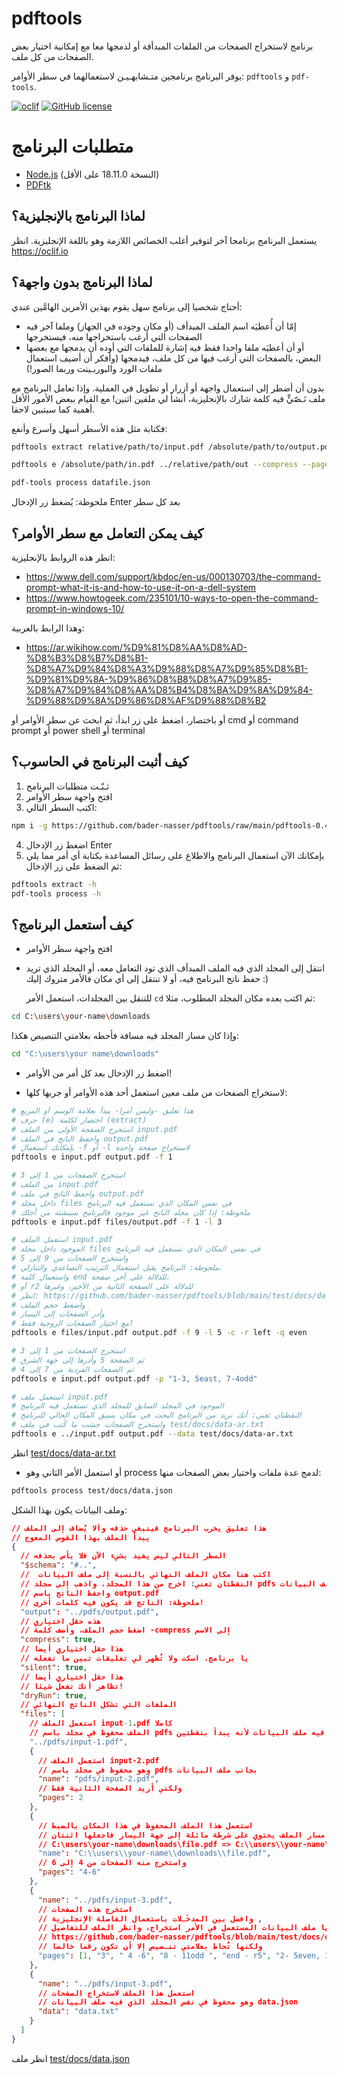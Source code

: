 # pdftools

برنامج لاستخراج الصفحات من الملفات المبدأفة أو لدمجها معا مع إمكانية اختيار بعض الصفحات من كل ملف.

يوفر البرنامج برنامجين متـشابهـيـن لاستعمالهما في سطر الأوامر:
`pdftools`
و
`pdf-tools`.

[![oclif](https://img.shields.io/badge/cli-oclif-brightgreen.svg)](https://oclif.io)
[![GitHub license](https://img.shields.io/github/license/bader-nasser/pdftools)](https://github.com/bader-nasser/pdftools/blob/main/LICENSE)

# متطلبات البرنامج

- [Node.js](https://nodejs.org/en/download) (النسخة 18.11.0 على الأقل)
- [PDFtk](https://www.pdflabs.com/tools/pdftk-the-pdf-toolkit/)

## لماذا البرنامج بالإنجليزية؟

يستعمل البرنامج برنامجا آخر لتوفير أغلب الخصائص اللازمة وهو باللغة الإنجليزية.
انظر https://oclif.io

## لماذا البرنامج بدون واجهة؟

أحتاج شخصيا إلى برنامج سهل يقوم بهذين الأمرين الهامَّين عندي:

- إمّا أن أُعطيَه اسم الملف المبدأف (أو مكان وجوده في الجهاز) وملفا آخر فيه الصفحات التي أرغب باستخراجها منه، فيستخرجها
- أو أن أعطيَه ملفا واحدا فقط فيه إشارة للملفات التي أوده أن يدمجها مع بعضها البعض، بالصفحات التي أرغب فيها من كل ملف، فيدمجها (وأفكر أن أضيف استعمال ملفات الورد والبوربـينت وربما الصور!)

بدون أن أضطر إلى استعمال واجهة أو أزرار أو تطويل في العملية.
وإذا تعامل البرنامج مع ملف نَـصّيٍّ فيه كلمة شارك بالإنجليزية، أنشأ لي ملفين اثنين!
مع القيام ببعض الأمور الأقل أهمية كما سيتبين لاحقا.

فكتابة مثل هذه الأسطر أسهل وأسرع وأنفع:

```bash
pdftools extract relative/path/to/input.pdf /absolute/path/to/output.pdf --data datafile.txt

pdftools e /absolute/path/in.pdf ../relative/path/out --compress --pageRanges "5, 9-3even, end, 1south"

pdf-tools process datafile.json
```

ملحوظة: يُضغط زر الإدخال Enter بعد كل سطر

## كيف يمكن التعامل مع سطر الأوامر؟

انظر هذه الروابط بالإنجليزية:

- https://www.dell.com/support/kbdoc/en-us/000130703/the-command-prompt-what-it-is-and-how-to-use-it-on-a-dell-system
- https://www.howtogeek.com/235101/10-ways-to-open-the-command-prompt-in-windows-10/

وهذا الرابط بالعربية:

- https://ar.wikihow.com/%D9%81%D8%AA%D8%AD-%D8%B3%D8%B7%D8%B1-%D8%A7%D9%84%D8%A3%D9%88%D8%A7%D9%85%D8%B1-%D9%81%D9%8A-%D9%86%D8%B8%D8%A7%D9%85-%D8%A7%D9%84%D8%AA%D8%B4%D8%BA%D9%8A%D9%84-%D9%88%D9%8A%D9%86%D8%AF%D9%88%D8%B2

أو باختصار، اضغط على زر ابدأ، ثم ابحث عن سطر الأوامر أو
cmd
أو
command prompt
أو
power shell
أو
terminal

## كيف أثبت البرنامج في الحاسوب؟

1. ثـبّـت متطلبات البرنامج
2. افتح واجهة سطر الأوامر
3. اكتب السطر التالي:

```bash
npm i -g https://github.com/bader-nasser/pdftools/raw/main/pdftools-0.4.0.tgz
```

4. اضغط زر الإدخال Enter
5. بإمكانك الآن استعمال البرنامج والاطلاع على رسائل المساعدة بكتابة أي أمر مما يلي ثم الضغط على زر الإدخال:

```bash
pdftools extract -h
pdf-tools process -h
```

## كيف أستعمل البرنامج؟

- افتح واجهة سطر الأوامر
- انتقل إلى المجلد الذي فيه الملف المبدأف الذي تود التعامل معه، أو المجلد الذي تريد حفظ ناتج البرنامج فيه، أو لا تنتقل إلى أي مكان فالأمر متروك إليك :)

  للتنقل بين المجلدات، استعمل الأمر
  `cd`
  ثم اكتب بعده مكان المجلد المطلوب، مثلا:

```bash
cd C:\users\your-name\downloads
```

وإذا كان مسار المجلد فيه مسافة فأحطه بعلامتي التنصيص هكذا:

```bash
cd "C:\users\your name\downloads"
```

- اضغط زر الإدخال بعد كل أمر من الأوامر!

- لاستخراج الصفحات من ملف معين استعمل أحد هذه الأوامر أو جربها كلها:

```bash
# هذا تعليق -وليس أمرا- يبدأ بعلامة الوسم أو المربع
# حرف (e) اختصار لكلمة (extract)
# استخرج الصفحة الأولى من الملف input.pdf
# واحفظ الناتج في الملف output.pdf
# بإمكانك استعمال -f أو -l لاستخراج صفحة واحدة
pdftools e input.pdf output.pdf -f 1

# استخرج الصفحات من 1 إلى 3
# من الملف input.pdf
# واحفظ الناتج في ملف output.pdf
# داخل مجلد files في نفس المكان الذي تستعمل فيه البرنامج
# ملحوظة: إذا كان مجلد الناتج غير موجود فالبرنامج سينشئه من أجلك
pdftools e input.pdf files/output.pdf -f 1 -l 3

# استعمل الملف input.pdf
# الموجود داخل مجلد files في نفس المكان الذي تستعمل فيه البرنامج
# واستخرج الصفحات من 9 إلى 5
# ملحوظة: البرنامج يقبل استعمال الترتيب التصاعدي والتنازلي،
# واستعمال كلمة end للدلالة على آخر صفحة،
# أو r2 للدلالة على الصفحة الثانية من الأخير، وغيرها
# انظر: https://github.com/bader-nasser/pdftools/blob/main/test/docs/data-ar.txt
# واضغط حجم الملف
# وأدر الصفحات إلى اليسار
# مع اختيار الصفحات الزوجية فقط!
pdftools e files/input.pdf output.pdf -f 9 -l 5 -c -r left -q even

# استخرج الصفحات من 1 إلى 3
# ثم الصفحة 5 وأدرها إلى جهة الشرق
# ثم الصفحات الفردية من 7 إلى 4
pdftools e input.pdf output.pdf -p "1-3, 5east, 7-4odd"

# استعمل ملف input.pdf
# الموجود في المجلد السابق للمجلد الذي تستعمل فيه البرنامج
# النقطتان تعني: أنك تريد من البرنامج البحث في مكان يسبق المكان الحالي للبرنامج
# واستخرج الصفحات حسَب ما كُتب في ملف test/docs/data-ar.txt
pdftools e ../input.pdf output.pdf --data test/docs/data-ar.txt
```

انظر
[test/docs/data-ar.txt](./test/docs/data-ar.txt)

- أو استعمل الأمر الثاني وهو process لدمج عدة ملفات واختيار بعض الصفحات منها:

```bash
pdftools process test/docs/data.json
```

وملف البيانات يكون بهذا الشكل:

```json
// هذا تعليق يخرب البرنامج فينبغي حذفه وألا يُضاف إلى الملف
// يبدأ الملف بهذا القوس المعوج
{
  // السطر التالي ليس يفيد بشيء الآن فلا بأس بحذفه
  "$schema": "#..",
  //  اكتب هنا مكان الملف النهائي بالنسبة إلى ملف البيانات
  // النقطتان تعني: اخرج من هذا المجلد، واذهب إلى مجلد pdfs بجانب المجلد الذي فيه ملف البيانات
  // واحفظ الناتج باسم output.pdf
  // ملحوظة: الناتج قد يكون فيه كلمات أخرى!
  "output": "../pdfs/output.pdf",
  // هذه حقل اختياري
  // اضغط حجم الملف، وأضف كلمة -compress إلى الاسم
  "compress": true,
  // هذا حقل اختياري أيضا
  // يا برنامج، اسكت ولا تُظهر لي تعليقات تبين ما تفعله
  "silent": true,
  // هذا حقل اختياري أيضا
  // تظاهر أنك تفعل شيئا!
  "dryRun": true,
  // الملفات التي تشكل الناتج النهائي
  "files": [
    // استعمل الملف input-1.pdf كاملا
    // الملف محفوظ في مجلد باسم pdfs وهو بجانب هذا المجلد الذي فيه ملف البيانات لأنه يبدأ بنقطتين
    "../pdfs/input-1.pdf",
    {
      // استعمل الملف input-2.pdf
      // وهو محفوظ في مجلد باسم pdfs بجانب ملف البيانات
      "name": "pdfs/input-2.pdf",
      // ولكني أريد الصفحة الثانية فقط
      "pages": 2
    },
    {
      // استعمل هذا الملف المحفوظ في هذا المكان بالضبط
      // إذا كان مسار الملف يحتوي على شرطة مائلة إلى جهة اليسار فاجعلها اثنتان:
      // C:\users\your-name\downloads\file.pdf => C:\\users\\your-name\\downloads\\file.pdf
      "name": "C:\\users\\your-name\\downloads\\file.pdf",
      // واستخرج منه الصفحات من 4 إلى 6
      "pages": "4-6"
    },
    {
      "name": "../pdfs/input-3.pdf",
      // استخرج هذه الصفحات
      // وافصل بين المدخَـلات باستعمال الفاصلة الإنجليزية ,
      // تُكتب المدخلات بنفس الطريقة التي يُكتب بها ملف البيانات المستعمل في الأمر استخراج، وانظر الملف للتفاصيل:
      // https://github.com/bader-nasser/pdftools/blob/main/test/docs/data-ar.txt
      // ولكنها تُحاط بعلامتي تنـصيص إلا أن تكون رقما خالصا
      "pages": [1, "3", " 4 -6", "8 - 11odd ", "end - r5", "2- 5even, 14"]
    },
    {
      "name": "../pdfs/input-3.pdf",
      // استعمل هذا الملف لاستخراج الصفحات
      // وهو محفوظ في نفس المجلد الذي فيه ملف البيانات data.json
      "data": "data.txt"
    }
  ]
}
```

انظر ملف
[test/docs/data.json](./test/docs/data.json)
